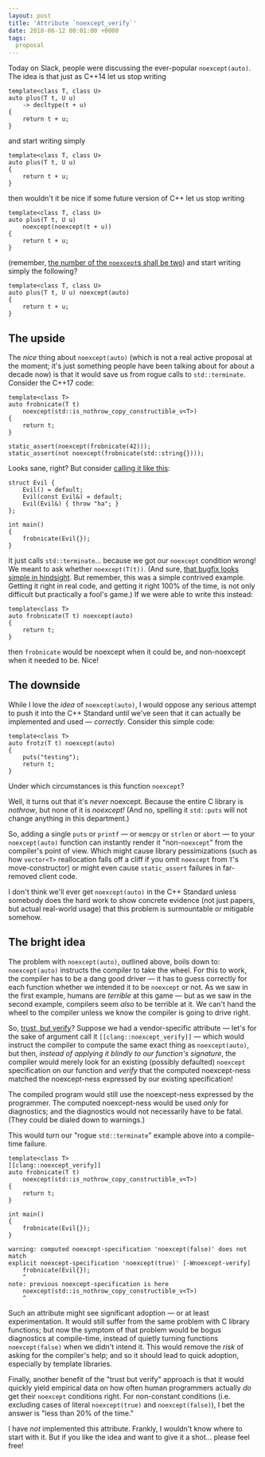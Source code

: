 ```yaml
---
layout: post
title: 'Attribute `noexcept_verify`'
date: 2018-06-12 00:01:00 +0000
tags:
  proposal
---
```


Today on Slack, people were discussing the ever-popular `noexcept(auto)`.
The idea is that just as C++14 let us stop writing

    template<class T, class U>
    auto plus(T t, U u)
        -> decltype(t + u)
    {
        return t + u;
    }

and start writing simply

    template<class T, class U>
    auto plus(T t, U u)
    {
        return t + u;
    }

then wouldn't it be nice if some future version of C++ let us stop writing

    template<class T, class U>
    auto plus(T t, U u)
        noexcept(noexcept(t + u))
    {
        return t + u;
    }

(remember, [the number of the `noexcept`s shall be two](/blog/2018/04/09/long-long-long-is-too-long-for-gcc/))
and start writing simply the following?

    template<class T, class U>
    auto plus(T t, U u) noexcept(auto)
    {
        return t + u;
    }


## The upside

The *nice* thing about `noexcept(auto)` (which is not a real active proposal at the moment;
it's just something people have been talking about for about a decade now) is that it
would save us from rogue calls to `std::terminate`. Consider the C++17 code:

    template<class T>
    auto frobnicate(T t)
        noexcept(std::is_nothrow_copy_constructible_v<T>)
    {
        return t;
    }

    static_assert(noexcept(frobnicate(42)));
    static_assert(not noexcept(frobnicate(std::string{})));

Looks sane, right? But consider [calling it like this](https://wandbox.org/permlink/dS1bEYuVSmE9r8FB):

    struct Evil {
        Evil() = default;
        Evil(const Evil&) = default;
        Evil(Evil&) { throw "ha"; }
    };

    int main()
    {
        frobnicate(Evil{});
    }

It just calls `std::terminate`... because we got our `noexcept` condition wrong!
We meant to ask whether `noexcept(T(t))`. (And sure,
[that bugfix looks simple in hindsight](http://www.thesuccessfulcontractor.com/coachs-corner-a-plumbing-story/).
But remember, this was a simple contrived example. Getting it right in real code,
and getting it right 100% of the time, is not only difficult but practically
a fool's game.)  If we were able to write this instead:

    template<class T>
    auto frobnicate(T t) noexcept(auto)
    {
        return t;
    }

then `frobnicate` would be noexcept when it could be, and non-noexcept when it needed to be.
Nice!


## The downside

While I love the *idea* of `noexcept(auto)`, I would oppose any serious attempt to push it into
the C++ Standard until we've seen that it can actually be implemented and used — *correctly*.
Consider this simple code:

    template<class T>
    auto frotz(T t) noexcept(auto)
    {
        puts("testing");
        return t;
    }

Under which circumstances is this function `noexcept`?

Well, it turns out that it's *never* noexcept. Because the entire C library is _nothrow_,
but none of it is _noexcept!_ (And no, spelling it `std::puts` will not change anything
in this department.)

So, adding a single `puts` or `printf` — or `memcpy` or `strlen` or `abort` — to your
`noexcept(auto)` function can instantly render it "non-`noexcept`" from the compiler's
point of view. Which might cause library pessimizations (such as how `vector<T>`
reallocation falls off a cliff if you omit `noexcept` from `T`'s move-constructor)
or might even cause `static_assert` failures in far-removed client code.

I don't think we'll ever get `noexcept(auto)` in the C++ Standard unless somebody does
the hard work to show concrete evidence (not just papers, but actual real-world usage)
that this problem is surmountable or mitigable somehow.


## The bright idea

The problem with `noexcept(auto)`, outlined above, boils down to: `noexcept(auto)` instructs
the compiler to take the wheel. For this to work, the compiler has to be a dang good
driver — it has to guess correctly for each function whether we intended it to be
`noexcept` or not. As we saw in the first example, humans are *terrible* at this game —
but as we saw in the second example, compilers seem *also* to be terrible at it.
We can't hand the wheel to the compiler unless we know the compiler is going to drive right.

So, [trust, but verify](https://en.wikipedia.org/wiki/Trust,_but_verify)? Suppose we had
a vendor-specific attribute — let's for the sake of argument call it `[[clang::noexcept_verify]]` —
which would instruct the compiler to compute the same exact thing as `noexcept(auto)`, but
then, *instead of applying it blindly to our function's signature*, the compiler would
merely look for an existing (possibly defaulted) `noexcept` specification on our function
and *verify* that the computed noexcept-ness matched the noexcept-ness expressed by our
existing specification!

The compiled program would still use the noexcept-ness expressed by the programmer.
The computed noexcept-ness would be used *only* for diagnostics; and the diagnostics
would not necessarily have to be fatal. (They could be dialed down to warnings.)

This would turn our "rogue `std::terminate`" example above into a compile-time failure.

    template<class T>
    [[clang::noexcept_verify]]
    auto frobnicate(T t)
        noexcept(std::is_nothrow_copy_constructible_v<T>)
    {
        return t;
    }

    int main()
    {
        frobnicate(Evil{});
    }

    warning: computed noexcept-specification 'noexcept(false)' does not match
    explicit noexcept-specification 'noexcept(true)' [-Wnoexcept-verify]
        frobnicate(Evil{});
        ^
    note: previous noexcept-specification is here
        noexcept(std::is_nothrow_copy_constructible_v<T>)
        ^

Such an attribute might see significant adoption — or at least experimentation.
It would still suffer from the same problem with C library functions; but now the symptom
of that problem would be bogus diagnostics at compile-time, instead of quietly turning
functions `noexcept(false)` when we didn't intend it. This would remove the *risk*
of asking for the compiler's help; and so it should lead to quick adoption, especially
by template libraries.

Finally, another benefit of the "trust but verify" approach is that it would quickly
yield empirical data on how often human programmers actually *do* get their `noexcept` conditions right.
For non-constant conditions (i.e. excluding cases of literal `noexcept(true)` and `noexcept(false)`),
I bet the answer is "less than 20% of the time."

I have *not* implemented this attribute. Frankly, I wouldn't know where to start with it.
But if you like the idea and want to give it a shot... please feel free!

